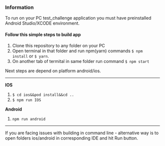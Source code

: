 ### Information

To run on your PC test_challenge application you must have preinstalled Android Studio/XCODE environment.

#### Follow this simple steps to build app

1. Clone this repository to any folder on your PC
2. Open terminal in that folder and run npm(yarn) commands
   `$ npm install` or `$ yarn`.
3. On another tab of termital in same folder run command
   `$ npm start`

Next steps are depend on platform android/ios.

---

**IOS**

1. `$ cd ios&&pod install&&cd ..`
2. `$ npm run IOS`

**Android**

1. `npm run android`

---

If you are facing issues with building in command line - alternative way is to open folders ios/android in corresponding IDE and hit Run button.
